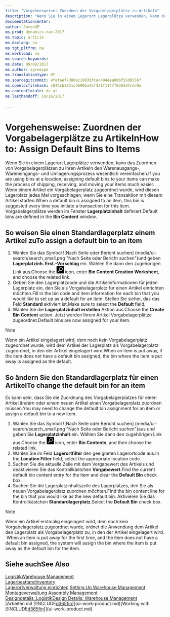 ```yaml
---
title: "Vorgehensweise: Zuordnen der Vorgabelagerplätze zu Artikeln"
description: "Wenn Sie in einem Lagerort Lagerplätze verwenden, kann das Zuordnen von Vorgabelagerplätzen zu Ihren Artikeln den Warenausgangs-, Wareneingangs- und Umlagerungsprozess wesentlich vereinfachen. Wenn einem Artikel ein Vorgabelagerplatz zugeordnet wurde, wird diesen Lagerplatz jedes Mal vorgeschlagen, wenn Sie eine Transaktion mit diesem Artikel starten."
documentationcenter: 
author: SorenGP
ms.prod: dynamics-nav-2017
ms.topic: article
ms.devlang: na
ms.tgt_pltfrm: na
ms.workload: na
ms.search.keywords: 
ms.date: 09/08/2017
ms.author: sgroespe
ms.translationtype: HT
ms.sourcegitcommit: 4fefaef7380ac10836fcac404eea006f55d8556f
ms.openlocfilehash: c046cb3631cd690ba4bf4a1f1147f6e03d7cec9a
ms.contentlocale: de-at
ms.lasthandoff: 10/16/2017

---
```

# <a name="how-to-assign-default-bins-to-items"></a><span data-ttu-id="1a84c-104">Vorgehensweise: Zuordnen der Vorgabelagerplätze zu Artikeln</span><span class="sxs-lookup"><span data-stu-id="1a84c-104">How to: Assign Default Bins to Items</span></span>
<span data-ttu-id="1a84c-105">Wenn Sie in einem Lagerort Lagerplätze verwenden, kann das Zuordnen von Vorgabelagerplätzen zu Ihren Artikeln den Warenausgangs-, Wareneingangs- und Umlagerungsprozess wesentlich vereinfachen.</span><span class="sxs-lookup"><span data-stu-id="1a84c-105">If you are using bins at a location, assigning default bins to your items can make the process of shipping, receiving, and moving your items much easier.</span></span> <span data-ttu-id="1a84c-106">Wenn einem Artikel ein Vorgabelagerplatz zugeordnet wurde, wird diesen Lagerplatz jedes Mal vorgeschlagen, wenn Sie eine Transaktion mit diesem Artikel starten.</span><span class="sxs-lookup"><span data-stu-id="1a84c-106">When a default bin is assigned to an item, this bin is suggested every time you initiate a transaction for this item.</span></span> <span data-ttu-id="1a84c-107">Vorgabelagerplätze werden im Fenster **Lagerplatzinhalt** definiert.</span><span class="sxs-lookup"><span data-stu-id="1a84c-107">Default bins are defined in the **Bin Content** window.</span></span>  

## <a name="to-assign-a-default-bin-to-an-item"></a><span data-ttu-id="1a84c-108">So weisen Sie einen Standardlagerplatz einem Artikel zu</span><span class="sxs-lookup"><span data-stu-id="1a84c-108">To assign a default bin to an item</span></span>
1.  <span data-ttu-id="1a84c-109">Wählen Sie das Symbol ![Nach Seite oder Bericht suchen] (media/ui-search/search_small.png "Nach Seite oder Bericht suchen")und geben **Lagerplatzinh. Erst.-Vorschlag** ein. Wählen Sie dann den zugehörigen Link aus.</span><span class="sxs-lookup"><span data-stu-id="1a84c-109">Choose the ![Search for Page or Report](media/ui-search/search_small.png "Search for Page or Report icon") icon, enter **Bin Content Creation Worksheet**, and choose the related link.</span></span>  
2.  <span data-ttu-id="1a84c-110">Geben Sie den Lagerplatzcode und die Artikelinformationen für jeden Lagerplatz ein, den Sie als Vorgabelagerplatz für einen Artikel einrichten möchten.</span><span class="sxs-lookup"><span data-stu-id="1a84c-110">Fill in the bin code and item information for each bin that you would like to set up as a default for an item.</span></span> <span data-ttu-id="1a84c-111">Stellen Sie sicher, das das Feld **Standard** aktiviert ist.</span><span class="sxs-lookup"><span data-stu-id="1a84c-111">Make sure to select the **Default** field.</span></span>  
3.  <span data-ttu-id="1a84c-112">Wählen Sie die **Lagerplatzinhalt erstellen** Aktion aus.</span><span class="sxs-lookup"><span data-stu-id="1a84c-112">Choose the **Create Bin Content** action.</span></span> <span data-ttu-id="1a84c-113">Jetzt werden Ihrem Artikel Vorgabelagerplätze zugeordnet.</span><span class="sxs-lookup"><span data-stu-id="1a84c-113">Default bins are now assigned for your item.</span></span>  

> [!NOTE]  
>  <span data-ttu-id="1a84c-114">Wenn ein Artikel eingelagert wird, dem noch kein Vorgabelagerplatz zugeordnet wurde, wird dem Artikel der Lagerplatz als Vorgabelagerplatz zugeordnet, in den der Artikel eingelagert wird.</span><span class="sxs-lookup"><span data-stu-id="1a84c-114">When an item is put away, if the item does not have a default bin assigned, the bin where the item is put away is assigned as the default.</span></span>  

## <a name="to-change-the-default-bin-for-an-item"></a><span data-ttu-id="1a84c-115">So ändern Sie den Standardlagerplatz für einen Artikel</span><span class="sxs-lookup"><span data-stu-id="1a84c-115">To change the default bin for an item</span></span>  
<span data-ttu-id="1a84c-116">Es kann sein, dass Sie die Zuordnung des Vorgabelagerplatzes für einen Artikel ändern oder einem neuen Artikel einen Vorgabelagerplatz zuordnen müssen.</span><span class="sxs-lookup"><span data-stu-id="1a84c-116">You may need to change the default bin assignment for an item or assign a default bin to a new item.</span></span>    
1.  <span data-ttu-id="1a84c-117">Wählen Sie das Symbol ![Nach Seite oder Bericht suchen] (media/ui-search/search_small.png "Nach Seite oder Bericht suchen")aus und geben Sie **Lagerplatzinhalt** ein. Wählen Sie dann den zugehörigen Link aus.</span><span class="sxs-lookup"><span data-stu-id="1a84c-117">Choose the ![Search for Page or Report](media/ui-search/search_small.png "Search for Page or Report icon") icon, enter **Bin Contents**, and then choose the related link.</span></span>  
2.  <span data-ttu-id="1a84c-118">Wählen Sie im Feld **Lagerortfilter** den geeigneten Lagerortcode aus.</span><span class="sxs-lookup"><span data-stu-id="1a84c-118">In the **Location Filter** field, select the appropriate location code.</span></span>  
3.  <span data-ttu-id="1a84c-119">Suchen Sie die aktuelle Zeile mit dem Vorgabewert des Artikels und deaktivieren Sie das Kontrollkästchen **Vorgabewert**.</span><span class="sxs-lookup"><span data-stu-id="1a84c-119">Find the current default bin content entry for the item and clear the **Default Bin** check box.</span></span>  
4.  <span data-ttu-id="1a84c-120">Suchen Sie die Lagerplatzinhaltszeile des Lagerplatzes, den Sie als neuen Vorgabelagerplatz zuordnen möchten.</span><span class="sxs-lookup"><span data-stu-id="1a84c-120">Find the bin content line for the bin that you would like as the new default bin.</span></span> <span data-ttu-id="1a84c-121">Aktivieren Sie das Kontrollkästchen **Standardlagerplatz**.</span><span class="sxs-lookup"><span data-stu-id="1a84c-121">Select the **Default Bin** check box.</span></span>  

> [!NOTE]  
>  <span data-ttu-id="1a84c-122">Wenn ein Artikel erstmalig eingelagert wird, dem noch kein Vorgabelagerplatz zugeordnet wurde, ordnet die Anwendung dem Artikel den Lagerplatz als Vorgabelagerplatz zu, in den der Artikel eingelagert wird.  </span><span class="sxs-lookup"><span data-stu-id="1a84c-122">When an item is put away for the first time, and the item does not have a default bin assigned, the system will assign the bin where the item is put away as the default bin for the item.</span></span>  

## <a name="see-also"></a><span data-ttu-id="1a84c-123">Siehe auch</span><span class="sxs-lookup"><span data-stu-id="1a84c-123">See Also</span></span>  
[<span data-ttu-id="1a84c-124">Logistik</span><span class="sxs-lookup"><span data-stu-id="1a84c-124">Warehouse Management</span></span>](warehouse-manage-warehouse.md)  
[<span data-ttu-id="1a84c-125">Lagerbesttand</span><span class="sxs-lookup"><span data-stu-id="1a84c-125">Inventory</span></span>](inventory-manage-inventory.md)  
<span data-ttu-id="1a84c-126">[Lagerortverwaltung einrichten](warehouse-setup-warehouse.md)   </span><span class="sxs-lookup"><span data-stu-id="1a84c-126">[Setting Up Warehouse Management](warehouse-setup-warehouse.md)   </span></span>  
<span data-ttu-id="1a84c-127">[Montageverwaltung](assembly-assemble-items.md)  </span><span class="sxs-lookup"><span data-stu-id="1a84c-127">[Assembly Management](assembly-assemble-items.md)  </span></span>  
[<span data-ttu-id="1a84c-128">Designdetails: Logistik</span><span class="sxs-lookup"><span data-stu-id="1a84c-128">Design Details: Warehouse Management</span></span>](design-details-warehouse-management.md)  
<span data-ttu-id="1a84c-129">[Arbeiten mit [!INCLUDE[d365fin](includes/d365fin_md.md)]](ui-work-product.md)</span><span class="sxs-lookup"><span data-stu-id="1a84c-129">[Working with [!INCLUDE[d365fin](includes/d365fin_md.md)]](ui-work-product.md)</span></span>

